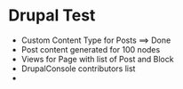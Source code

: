 # Drupal Test
- Custom Content Type for Posts ==> Done
- Post content generated for 100 nodes
- Views for Page with list of Post and Block
- DrupalConsole contributors list
- 
